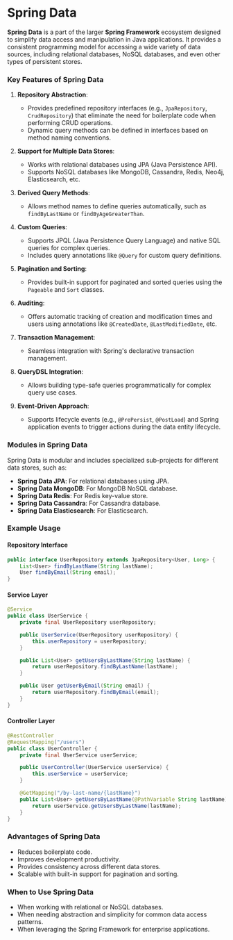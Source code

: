 # Spring Data

**Spring Data** is a part of the larger **Spring Framework** ecosystem designed to simplify data access and manipulation in Java applications. It provides a consistent programming model for accessing a wide variety of data sources, including relational databases, NoSQL databases, and even other types of persistent stores.

### Key Features of Spring Data

1. **Repository Abstraction**:
   - Provides predefined repository interfaces (e.g., `JpaRepository`, `CrudRepository`) that eliminate the need for boilerplate code when performing CRUD operations.
   - Dynamic query methods can be defined in interfaces based on method naming conventions.

2. **Support for Multiple Data Stores**:
   - Works with relational databases using JPA (Java Persistence API).
   - Supports NoSQL databases like MongoDB, Cassandra, Redis, Neo4j, Elasticsearch, etc.

3. **Derived Query Methods**:
   - Allows method names to define queries automatically, such as `findByLastName` or `findByAgeGreaterThan`.

4. **Custom Queries**:
   - Supports JPQL (Java Persistence Query Language) and native SQL queries for complex queries.
   - Includes query annotations like `@Query` for custom query definitions.

5. **Pagination and Sorting**:
   - Provides built-in support for paginated and sorted queries using the `Pageable` and `Sort` classes.

6. **Auditing**:
   - Offers automatic tracking of creation and modification times and users using annotations like `@CreatedDate`, `@LastModifiedDate`, etc.

7. **Transaction Management**:
   - Seamless integration with Spring's declarative transaction management.

8. **QueryDSL Integration**:
   - Allows building type-safe queries programmatically for complex query use cases.

9. **Event-Driven Approach**:
   - Supports lifecycle events (e.g., `@PrePersist`, `@PostLoad`) and Spring application events to trigger actions during the data entity lifecycle.

### Modules in Spring Data

Spring Data is modular and includes specialized sub-projects for different data stores, such as:
- **Spring Data JPA**: For relational databases using JPA.
- **Spring Data MongoDB**: For MongoDB NoSQL database.
- **Spring Data Redis**: For Redis key-value store.
- **Spring Data Cassandra**: For Cassandra database.
- **Spring Data Elasticsearch**: For Elasticsearch.

### Example Usage

#### Repository Interface
```java
public interface UserRepository extends JpaRepository<User, Long> {
    List<User> findByLastName(String lastName);
    User findByEmail(String email);
}
```

#### Service Layer
```java
@Service
public class UserService {
    private final UserRepository userRepository;

    public UserService(UserRepository userRepository) {
        this.userRepository = userRepository;
    }

    public List<User> getUsersByLastName(String lastName) {
        return userRepository.findByLastName(lastName);
    }

    public User getUserByEmail(String email) {
        return userRepository.findByEmail(email);
    }
}
```

#### Controller Layer
```java
@RestController
@RequestMapping("/users")
public class UserController {
    private final UserService userService;

    public UserController(UserService userService) {
        this.userService = userService;
    }

    @GetMapping("/by-last-name/{lastName}")
    public List<User> getUsersByLastName(@PathVariable String lastName) {
        return userService.getUsersByLastName(lastName);
    }
}
```

### Advantages of Spring Data
- Reduces boilerplate code.
- Improves development productivity.
- Provides consistency across different data stores.
- Scalable with built-in support for pagination and sorting.

### When to Use Spring Data
- When working with relational or NoSQL databases.
- When needing abstraction and simplicity for common data access patterns.
- When leveraging the Spring Framework for enterprise applications.